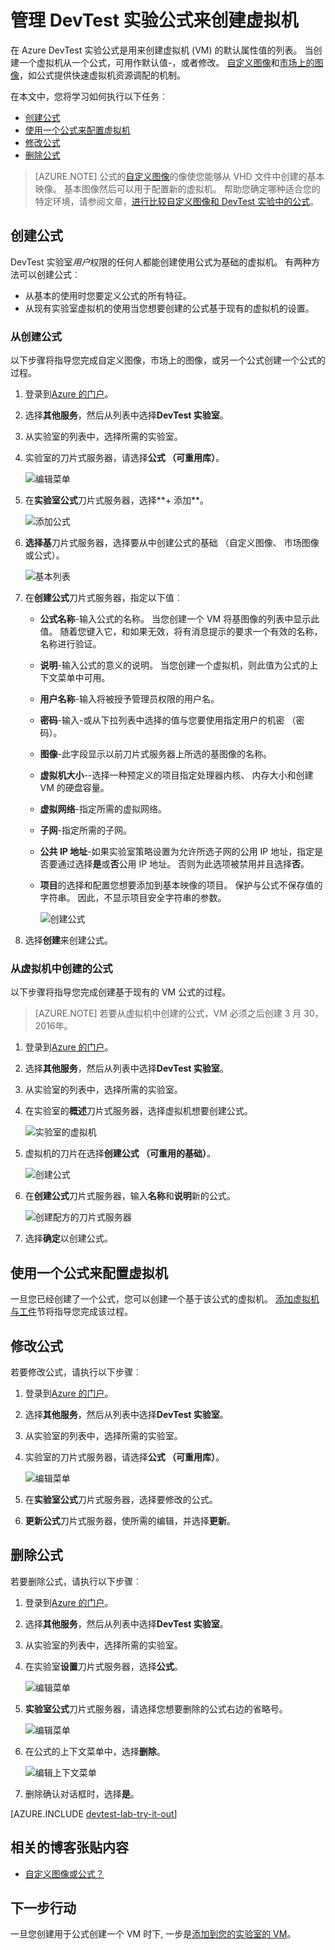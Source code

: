 <properties
    pageTitle="管理 Azure DevTest 实验室创建的虚拟机中的公式 |Microsoft Azure"
    description="了解如何创建、 更新和删除 Azure DevTest 实验公式和使用它们来创建新的虚拟机。"
    services="devtest-lab,virtual-machines"
    documentationCenter="na"
    authors="tomarcher"
    manager="douge"
    editor=""/>

<tags
    ms.service="devtest-lab"
    ms.workload="na"
    ms.tgt_pltfrm="na"
    ms.devlang="na"
    ms.topic="article"
    ms.date="08/30/2016"
    ms.author="tarcher"/>

# <a name="manage-devtest-labs-formulas-to-create-vms"></a>管理 DevTest 实验公式来创建虚拟机

在 Azure DevTest 实验公式是用来创建虚拟机 (VM) 的默认属性值的列表。 当创建一个虚拟机从一个公式，可用作默认值-，或者修改。 [自定义图像](./devtest-lab-create-template.md)和[市场上的图像](./devtest-lab-configure-marketplace-images.md)，如公式提供快速虚拟机资源调配的机制。  

在本文中，您将学习如何执行以下任务︰

- [创建公式](#create-a-formula)
- [使用一个公式来配置虚拟机](#use-a-formula-to-provision-a-vm)
- [修改公式](#modify-a-formula)
- [删除公式](#delete-a-formula)

> [AZURE.NOTE] 公式的[自定义图像](./devtest-lab-create-template.md)的像使您能够从 VHD 文件中创建的基本映像。 基本图像然后可以用于配置新的虚拟机。 帮助您确定哪种适合您的特定环境，请参阅文章，[进行比较自定义图像和 DevTest 实验中的公式](./devtest-lab-comparing-vm-base-image-types.md)。

## <a name="create-a-formula"></a>创建公式
DevTest 实验室*用户*权限的任何人都能创建使用公式为基础的虚拟机。 有两种方法可以创建公式︰ 

- 从基本的使用时您要定义公式的所有特征。
- 从现有实验室虚拟机的使用当您想要创建的公式基于现有的虚拟机的设置。

### <a name="create-a-formula-from-a-base"></a>从创建公式
以下步骤将指导您完成自定义图像，市场上的图像，或另一个公式创建一个公式的过程。

1. 登录到[Azure 的门户](http://go.microsoft.com/fwlink/p/?LinkID=525040)。

1. 选择**其他服务**，然后从列表中选择**DevTest 实验室**。

1. 从实验室的列表中，选择所需的实验室。  

1. 实验室的刀片式服务器，请选择**公式 （可重用库）**。

    ![编辑菜单](./media/devtest-lab-manage-formulas/lab-settings-formulas.png)

1. 在**实验室公式**刀片式服务器，选择**+ 添加**。

    ![添加公式](./media/devtest-lab-manage-formulas/add-formula.png)

1. **选择基**刀片式服务器，选择要从中创建公式的基础 （自定义图像、 市场图像或公式）。

    ![基本列表](./media/devtest-lab-manage-formulas/base-list.png)

1. 在**创建公式**刀片式服务器，指定以下值︰

    - **公式名称**-输入公式的名称。 当您创建一个 VM 将基图像的列表中显示此值。 随着您键入它，和如果无效，将有消息提示的要求一个有效的名称，名称进行验证。
    - **说明**-输入公式的意义的说明。 当您创建一个虚拟机，则此值为公式的上下文菜单中可用。
    - **用户名称**-输入将被授予管理员权限的用户名。
    - **密码**-输入-或从下拉列表中选择的值与您要使用指定用户的机密 （密码）。  
    - **图像**-此字段显示以前刀片式服务器上所选的基图像的名称。 
    - **虚拟机大小**--选择一种预定义的项目指定处理器内核、 内存大小和创建 VM 的硬盘容量。
    - **虚拟网络**-指定所需的虚拟网络。
    - **子网**-指定所需的子网。
    - **公共 IP 地址**-如果实验室策略设置为允许所选子网的公用 IP 地址，指定是否要通过选择**是**或**否**公用 IP 地址。 否则为此选项被禁用并且选择**否**。
    - **项目**的选择和配置您想要添加到基本映像的项目。 保护与公式不保存值的字符串。 因此，不显示项目安全字符串的参数。 

        ![创建公式](./media/devtest-lab-manage-formulas/create-formula.png)

1. 选择**创建**来创建公式。

### <a name="create-a-formula-from-a-vm"></a>从虚拟机中创建的公式
以下步骤将指导您完成创建基于现有的 VM 公式的过程。 

> [AZURE.NOTE] 若要从虚拟机中创建的公式，VM 必须之后创建 3 月 30，2016年。 

1. 登录到[Azure 的门户](http://go.microsoft.com/fwlink/p/?LinkID=525040)。

1. 选择**其他服务**，然后从列表中选择**DevTest 实验室**。

1. 从实验室的列表中，选择所需的实验室。  

1. 在实验室的**概述**刀片式服务器，选择虚拟机想要创建公式。

    ![实验室的虚拟机](./media/devtest-lab-manage-formulas/my-vms.png)

1. 虚拟机的刀片在选择**创建公式 （可重用的基础）**。

    ![创建公式](./media/devtest-lab-manage-formulas/create-formula-menu.png)

1. 在**创建公式**刀片式服务器，输入**名称**和**说明**新的公式。

    ![创建配方的刀片式服务器](./media/devtest-lab-manage-formulas/create-formula-blade.png)

1. 选择**确定**以创建公式。

## <a name="use-a-formula-to-provision-a-vm"></a>使用一个公式来配置虚拟机
一旦您已经创建了一个公式，您可以创建一个基于该公式的虚拟机。 [添加虚拟机与工件](devtest-lab-add-vm-with-artifacts.md#add-a-vm-with-artifacts)节将指导您完成该过程。

## <a name="modify-a-formula"></a>修改公式
若要修改公式，请执行以下步骤︰

1. 登录到[Azure 的门户](http://go.microsoft.com/fwlink/p/?LinkID=525040)。

1. 选择**其他服务**，然后从列表中选择**DevTest 实验室**。

1. 从实验室的列表中，选择所需的实验室。  

1. 实验室的刀片式服务器，请选择**公式 （可重用库）**。

    ![编辑菜单](./media/devtest-lab-manage-formulas/lab-settings-formulas.png)

1. 在**实验室公式**刀片式服务器，选择要修改的公式。

1. **更新公式**刀片式服务器，使所需的编辑，并选择**更新**。

## <a name="delete-a-formula"></a>删除公式 
若要删除公式，请执行以下步骤︰

1. 登录到[Azure 的门户](http://go.microsoft.com/fwlink/p/?LinkID=525040)。

1. 选择**其他服务**，然后从列表中选择**DevTest 实验室**。

1. 从实验室的列表中，选择所需的实验室。  

1. 在实验室**设置**刀片式服务器，选择**公式**。

    ![编辑菜单](./media/devtest-lab-manage-formulas/lab-settings-formulas.png)

1. **实验室公式**刀片式服务器，请选择您想要删除的公式右边的省略号。

    ![编辑菜单](./media/devtest-lab-manage-formulas/lab-formulas-blade.png)

1. 在公式的上下文菜单中，选择**删除**。

    ![编辑上下文菜单](./media/devtest-lab-manage-formulas/formula-delete-context-menu.png)

1. 删除确认对话框时，选择**是**。

[AZURE.INCLUDE [devtest-lab-try-it-out](../../includes/devtest-lab-try-it-out.md)]

## <a name="related-blog-posts"></a>相关的博客张贴内容

- [自定义图像或公式？](https://blogs.msdn.microsoft.com/devtestlab/2016/04/06/custom-images-or-formulas/)

## <a name="next-steps"></a>下一步行动
一旦您创建用于公式创建一个 VM 时下, 一步是[添加到您的实验室的 VM](./devtest-lab-add-vm-with-artifacts.md)。
